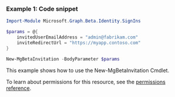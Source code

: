 ### Example 1: Code snippet

```powershellImport-Module Microsoft.Graph.Beta.Identity.SignIns

$params = @{
	invitedUserEmailAddress = "admin@fabrikam.com"
	inviteRedirectUrl = "https://myapp.contoso.com"
}

New-MgBetaInvitation -BodyParameter $params
```
This example shows how to use the New-MgBetaInvitation Cmdlet.
To learn about permissions for this resource, see the [permissions reference](/graph/permissions-reference).

